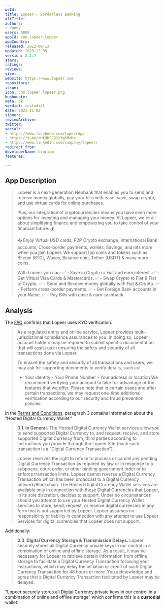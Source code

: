 ```yaml
---
wsId: 
title: Lopeer - Borderless Banking
altTitle: 
authors:
- danny
users: 5000
appId: com.lopeer.lopeer
appCountry: 
released: 2022-08-13
updated: 2023-12-05
version: 2.2.7
stars: 
ratings: 
reviews: 
size: 
website: https://www.lopeer.com
repository: 
issue: 
icon: com.lopeer.lopeer.png
bugbounty: 
meta: ok
verdict: custodial
date: 2023-11-02
signer: 
reviewArchive: 
twitter: 
social:
- https://www.facebook.com/lopeerApp
- https://t.me/+HtDHSJ21tYg5Mzhk
- https://www.linkedin.com/company/lopeer/
redirect_from: 
developerName: Librium
features: 

---
```


## App Description

> Lopeer is a next-generation Neobank that enables you to send and receive money globally, pay your bills with ease, save, swap crypto, and use virtual cards for online purchases.
>
> Plus, our integration of cryptocurrencies means you have even more options for investing and managing your money. At Lopeer, we're all about simplifying finance and empowering you to take control of your financial future. 💰️
>
> 📤️ Enjoy Virtual USD cards, P2P Crypto exchange, International Bank accounts, Cross-border payments, wallets, Savings, and lots more when you join Lopeer. We support top coins and tokens such as Bitcoin (BTC), Waves, Binance coin, Tether (USDT) & many more coins.
>
> With Lopeer you can:
> ✅️ - Save in Crypto or Fiat and earn interest.
> ✅️ - Get Virtual Visa Cards & Mastercards.
> ✅️ - Swap Crypto to Fiat & Fiat to Crypto.
> ✅️ - Send and Receive money globally with Fiat & Crypto.
> ✅️ - Perform cross-border payments.
> ✅️ - Get Foreign Bank accounts in your Name.
> ✅️ - Pay Bills with ease & earn cashback.

## Analysis

The [FAQ](https://www.lopeer.com/faq/) confirms that Lopeer uses KYC verification.

> As a regulated entity and online service, Lopeer provides multi-jurisdictional compliance assurances to you.
> In doing so, Lopeer account holders may be required to submit specific documentation that will assist us in ensuring the safety and security of all transactions done via Lopeer.
>
> To ensure the safety and security of all transactions and users, we may ask for supporting documents to verify details, such as:
>   - Your identity
    - Your Phone Number
    - Your address or location
> We recommend verifying your account to take full advantage of the features that we offer. Please note that in certain cases and after certain transactions, we may request one-time additional verification according to our security and fraud prevention policies.

In the [Terms and Conditions](https://www.lopeer.com/terms/), paragraph 3 contains information about the "Hosted Digital Currency Wallet."

> **3.1. In General.** The Hosted Digital Currency Wallet services allow you to send supported Digital Currency to, and request, receive, and store supported Digital Currency from, third parties according to instructions you provide through the Lopeer Site (each such transaction is a “Digital Currency Transaction”).
>
> Lopeer reserves the right to refuse to process or cancel any pending Digital Currency Transaction as required by law or in response to a subpoena, court order, or other binding government order or to enforce transaction limits. Lopeer cannot reverse a Digital Currency Transaction which has been broadcast to a Digital Currency network/Blockchain. The Hosted Digital Currency Wallet services are available only in connection with those Digital Currencies that Lopeer, in its sole discretion, decides to support. Under no circumstances should you attempt to use your Hosted Digital Currency Wallet services to store, send, request, or receive digital currencies in any form that is not supported by Lopeer. Lopeer assumes no responsibility or liability in connection with any attempt to use Lopeer Services for digital currencies that Lopeer does not support.

Additionally:

> **3.3. Digital Currency Storage & Transmission Delays.** Lopeer securely stores all Digital Currency private keys in our control in a combination of online and offline storage. As a result, it may be necessary for Lopeer to retrieve certain information from offline storage to facilitate a Digital Currency Transaction following your instructions, which may delay the initiation or credit of such Digital Currency Transaction for 48 hours or more. You acknowledge and agree that a Digital Currency Transaction facilitated by Lopeer may be delayed.

"Lopeer securely stores all Digital Currency private keys in our control in a combination of online and offline storage" which confirms this is a **custodial** wallet.